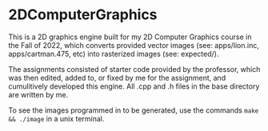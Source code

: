 # 2DComputerGraphics

This is a 2D graphics engine built for my 2D Computer Graphics course in the Fall of 2022, which converts provided vector images (see: apps/lion.inc, apps/cartman.475, etc) into rasterized images (see: expected/).

The assignments consisted of starter code provided by the professor, which was then edited, added to, or fixed by me for the assignment, and cumulitively developed this engine. All .cpp and .h files in the base directory are written by me.

To see the images programmed in to be generated, use the commands ``make && ./image`` in a unix terminal.
